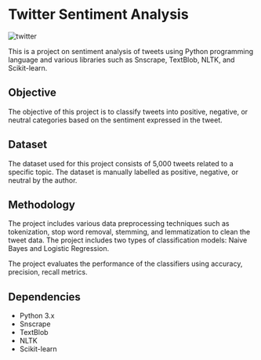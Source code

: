 # Twitter Sentiment Analysis

![twitter](https://github.com/praneethk2401/Twitter-Sentiment-Analysis/assets/69918295/024a0d78-704d-436d-a622-e7eac8d55fe0)

This is a project on sentiment analysis of tweets using Python programming language and various libraries such as Snscrape, TextBlob, NLTK, and Scikit-learn.

## Objective

The objective of this project is to classify tweets into positive, negative, or neutral categories based on the sentiment expressed in the tweet.

## Dataset

The dataset used for this project consists of 5,000 tweets related to a specific topic. The dataset is manually labelled as positive, negative, or neutral by the author.

## Methodology

The project includes various data preprocessing techniques such as tokenization, stop word removal, stemming, and lemmatization to clean the tweet data. The project includes two types of classification models: Naive Bayes and Logistic Regression. 

The project evaluates the performance of the classifiers using accuracy, precision, recall metrics. 


## Dependencies

* Python 3.x
* Snscrape
* TextBlob
* NLTK
* Scikit-learn
